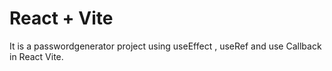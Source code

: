 # React + Vite

It is a passwordgenerator project using useEffect , useRef and use Callback in React Vite.
